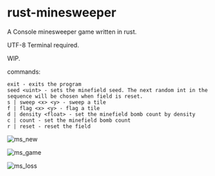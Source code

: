 # rust-minesweeper

A Console minesweeper game written in rust.

UTF-8 Terminal required.

WIP.

commands:
```
exit - exits the program
seed <uint> - sets the minefield seed. The next random int in the sequence will be chosen when field is reset.
s | sweep <x> <y> - sweep a tile
f | flag <x> <y> - flag a tile
d | density <float> - set the minefield bomb count by density
c | count - set the minefield bomb count
r | reset - reset the field
```
![ms_new](https://user-images.githubusercontent.com/25783731/191408275-2d37aa89-9596-4aa5-b967-362926ffc997.png)

![ms_game](https://user-images.githubusercontent.com/25783731/191408284-d909e36e-1533-4116-b026-8bbb55caf163.png)

![ms_loss](https://user-images.githubusercontent.com/25783731/191408413-fa728c74-406b-4b7a-9987-d601e5017a0e.png)
